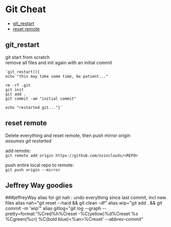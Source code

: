 # Git Cheat
* [git_restart](#git_restart)
* [reset remote](#reset-remote)

## git_restart
git start from scratch  
remove all files and init again with an initial commit

	`git_restart(){
	echo "this may take some time, be patient..."

	rm -rf .git
	git init
	git add .
	git commit -am "initial commit"

	echo "restarted git..."}`

## reset remote
Delete everything and reset remote, then push mirror origin  
*assumes git restarted*

add remote:  
`git remote add origin https://github.com/ozinclouds/<REPO>`

push entire local repo to remote:  
`git push origin --mirror`

## Jeffrey Way goodies
###jeffreyWay alias for git 
 nah : undo everything since last commit, incl new files
alias nah="git reset --hard && git clean -df"
alias wip="git add . && git commit -m 'wip'"
alias gitlog="git log --graph --pretty=format:'%Cred%h%Creset -%C(yellow)%d%Creset %s %Cgreen(%cr) %C(bold blue)<%an>%Creset' --abbrev-commit"
<!--stackedit_data:
eyJoaXN0b3J5IjpbLTE0NjM2NTI1MDMsODIzNzAzNTksNzc5Nz
IyMTQxLDcxMDY5NDM4XX0=
-->